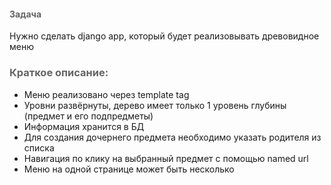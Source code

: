 <h4 style="color: #646464; text-align: left;">Задача</h4>
Нужно сделать django app, который будет реализовывать древовидное меню
<h3 style="color: #646464;">Краткое описание:</h3>
<ul>
<li>Меню реализовано через template tag</li>
<li>Уровни развёрнуты, дерево имеет только 1 уровень глубины (предмет и его подпредметы)</li>
<li>Информация хранится в БД</li>
<li>Для создания дочернего предмета необходимо указать родителя из списка </li>
<li>Навигация по клику на выбранный предмет с помощью named url</li>
<li>Меню на одной странице может быть несколько</li>
